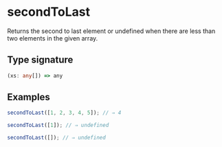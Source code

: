 # secondToLast

Returns the second to last element or undefined when there are less than two elements in the given array.

## Type signature

<!-- prettier-ignore-start -->
```typescript
(xs: any[]) => any
```
<!-- prettier-ignore-end -->

## Examples

<!-- prettier-ignore-start -->
```javascript
secondToLast([1, 2, 3, 4, 5]); // ⇒ 4
```

```javascript
secondToLast([1]); // ⇒ undefined
```

```javascript
secondToLast([]); // ⇒ undefined
```
<!-- prettier-ignore-end -->
